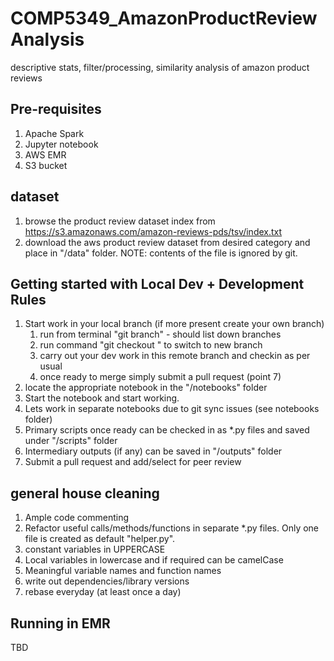 # COMP5349_AmazonProductReviewAnalysis
descriptive stats, filter/processing, similarity analysis of amazon product reviews

## Pre-requisites 
1. Apache Spark 
2. Jupyter notebook 
3. AWS EMR 
4. S3 bucket 

## dataset 
1. browse the product review dataset index from 
https://s3.amazonaws.com/amazon-reviews-pds/tsv/index.txt 
2. download the aws product review dataset from desired category and place in "/data" folder. NOTE: contents of the file is ignored by git. 

## Getting started with Local Dev + Development Rules
1. Start work in your local branch (if more present create your own branch)
    1. run from terminal "git branch" - should list down branches 
    2. run command "git checkout <branchname>" to switch to new branch 
    3. carry out your dev work in this remote branch and checkin as per usual 
    4. once ready to merge simply submit a pull request (point 7)
2. locate the appropriate notebook in the "/notebooks" folder
3. Start the notebook and start working. 
4. Lets work in separate notebooks due to git sync issues (see notebooks folder)
5. Primary scripts once ready can be checked in as *.py files and saved under "/scripts" folder 
6. Intermediary outputs (if any) can be saved in "/outputs" folder 
7. Submit a pull request and add/select for peer review  

## general house cleaning 

1. Ample code commenting 
2. Refactor useful calls/methods/functions in separate *.py files. Only one file is created as default "helper.py". 
3. constant variables in UPPERCASE
4. Local variables in lowercase and if required can be camelCase
5. Meaningful variable names and function names 
6. write out dependencies/library versions
7. rebase everyday (at least once a day)

## Running in EMR

TBD